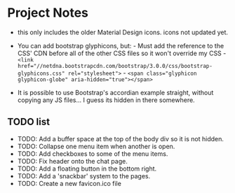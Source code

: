 Project Notes
=============

  *  this only includes the older Material Design icons. icons not updated yet.
  *  You can add bootstrap glyphicons, but:
    - Must add the reference to the CSS' CDN before all of the other CSS files so it won't override my CSS
    - `<link href="//netdna.bootstrapcdn.com/bootstrap/3.0.0/css/bootstrap-glyphicons.css" rel="stylesheet">`
    - `<span class="glyphicon glyphicon-globe" aria-hidden="true"></span>`
  
  * It is possible to use Bootstrap's accordian example straight, without copying any JS files... I guess its hidden in there somewhere.
    
TODO list
---------
 
  *  TODO: Add a buffer space at the top of the body div so it is not hidden.
  *  TODO: Collapse one menu item when another is open.
  *  TODO: Add checkboxes to some of the menu items.
  *  TODO: Fix header onto the chat page.
  *  TODO: Add a floating button in the bottom right.
  *  TODO: Add a 'snackbar' system to the pages.
  *  TODO: Create a new favicon.ico file
  
